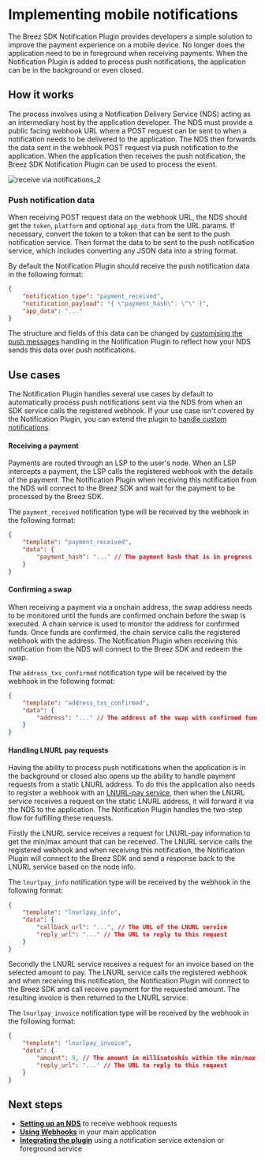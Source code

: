 # Implementing mobile notifications

The Breez SDK Notification Plugin provides developers a simple solution to improve the payment experience on a mobile device. No longer does the application need to be in foreground when receiving payments. When the Notification Plugin is added to process push notifications, the application can be in the background or even closed.

## How it works

The process involves using a Notification Delivery Service (NDS) acting as an intermediary host by the application developer. The NDS must provide a public facing webhook URL where a POST request can be sent to when a notification needs to be delivered to the application. The NDS then forwards the data sent in the webhook POST request via push notification to the application. When the application then receives the push notification, the Breez SDK Notification Plugin can be used to process the event.

![receive via notifications_2](https://github.com/breez/breez-sdk-docs/assets/31890660/75e7cac6-4480-453d-823b-f52bd6757ce9)

### Push notification data

When receiving POST request data on the webhook URL, the NDS should get the `token`, `platform` and optional `app_data` from the URL params. If necessary, convert the token to a token that can be sent to the push notification service. Then format the data to be sent to the push notification service, which includes converting any JSON data into a string format. 

By default the Notification Plugin should receive the push notification data in the following format:

```json
{
    "notification_type": "payment_received",
    "notification_payload": "{ \"payment_hash\": \"\" }",
    "app_data": "..."
}
```
The structure and fields of this data can be changed by [customising the push messages](/notifications/custom_messages.md) handling in the Notification Plugin to reflect how your NDS sends this data over push notifications.

## Use cases

The Notification Plugin handles several use cases by default to automatically process push notifications sent via the NDS from when an SDK service calls the registered webhook. If your use case isn't covered by the Notification Plugin, you can extend the plugin to [handle custom notifications](/notifications/custom_notifications.md).

#### Receiving a payment

Payments are routed through an LSP to the user's node. When an LSP intercepts a payment, the LSP calls the registered webhook with the details of the payment. The Notification Plugin when receiving this notification from the NDS will connect to the Breez SDK and wait for the payment to be processed by the Breez SDK. 

The `payment_received` notification type will be received by the webhook in the following format:
```json
{
    "template": "payment_received",
    "data": {  
        "payment_hash": "..." // The payment hash that is in progress
    }
}
```

#### Confirming a swap

When receiving a payment via a onchain address, the swap address needs to be monitored until the funds are confirmed onchain before the swap is executed. A chain service is used to monitor the address for confirmed funds. Once funds are confirmed, the chain service calls the registered webhook with the address. The Notification Plugin when receiving this notification from the NDS will connect to the Breez SDK and redeem the swap. 

The `address_txs_confirmed` notification type will be received by the webhook in the following format:
```json
{
    "template": "address_txs_confirmed",
    "data": {  
        "address": "..." // The address of the swap with confirmed funds
    }
}
```

#### Handling LNURL pay requests

Having the ability to process push notifications when the application is in the background or closed also opens up the ability to handle payment requests from a static LNURL address. To do this the application also needs to register a webhook with an [LNURL-pay service](lnurl_pay_service.md), then when the LNURL service receives a request on the static LNURL address, it will forward it via the NDS to the application. The Notification Plugin handles the two-step flow for fulfilling these requests.

Firstly the LNURL service receives a request for LNURL-pay information to get the min/max amount that can be received. The LNURL service calls the registered webhook and when receiving this notification, the Notification Plugin will connect to the Breez SDK and send a response back to the LNURL service based on the node info. 

The `lnurlpay_info` notification type will be received by the webhook in the following format:
```json
{
    "template": "lnurlpay_info",
    "data": {  
        "callback_url": "...", // The URL of the LNURL service
        "reply_url": "..." // The URL to reply to this request
    }
}
```
Secondly the LNURL service receives a request for an invoice based on the selected amount to pay. The LNURL service calls the registered webhook and when receiving this notification, the Notification Plugin will connect to the Breez SDK and call receive payment for the requested amount. The resulting invoice is then returned to the LNURL service. 

The `lnurlpay_invoice` notification type will be received by the webhook in the following format:
```json
{
    "template": "lnurlpay_invoice",
    "data": {  
        "amount": 0, // The amount in millisatoshis within the min/max sendable range
        "reply_url": "..." // The URL to reply to this request
    }
}
```

## Next steps
- **[Setting up an NDS](/notifications/setup_nds.md)** to receive webhook requests
- **[Using Webhooks](/notifications/using_webhooks.md)** in your main application
- **[Integrating the plugin](/notifications/setup_plugin.md)** using a notification service extension or foreground service
